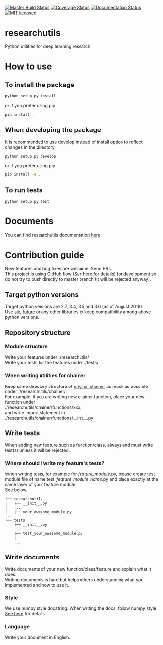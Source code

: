 [![Master Build Status](https://api.travis-ci.org/yuishihara/researchutils.svg?branch=master)](https://api.travis-ci.org/yuishihara/researchutils.svg?branch=master)
[![Coverage Status](https://coveralls.io/repos/github/yuishihara/researchutils/badge.svg?branch=master)](https://coveralls.io/github/yuishihara/researchutils?branch=master)
[![Documentation Status](https://readthedocs.org/projects/researchutils/badge/?version=latest)](https://researchutils.readthedocs.io/en/latest/?badge=latest)
[![MIT licensed](https://img.shields.io/badge/license-MIT-blue.svg)](LICENSE)

# researchutils
Python utilities for deep learning research

# How to use
## To install the package

```bash
python setup.py install
```

or if you prefer using pip

```bash
pip install .
```

## When developing the package

It is recommended to use develop instead of install option to reflect changes in the directory

```bash
python setup.py develop
```

or if you prefer using pip

```bash
pip install -e .
```

## To run tests
```bash
python setup.py test
```

# Documents
You can find researchutils documentation [here](https://researchutils.readthedocs.io/)

# Contribution guide
New features and bug fixes are welcome. Send PRs. <br/>
This project is using GitHub flow ([See here for details](https://guides.github.com/introduction/flow/)) for development so do not try to push directly to master branch (It will be rejected anyway).

## Target python versions
Target python versions are 2.7, 3.4, 3.5 and 3.6 (as of August 2018). <br/>
Use [six](https://pythonhosted.org/six/), [future](https://pypi.org/project/future/) or any other libraries to keep compatibility among above python versions.

## Repository structure
### Module structure
Write your features under ./researchutils/ <br/>
Write your tests for the features under ./tests/ <br/>

### When writing utilities for chainer
Keep same directory structure of [original chainer](https://github.com/chainer/chainer) as much as possible under ./researchutils/chainer/. <br/>
For example, if you are writing new chainer.function,  place your new function under <br/>
./researchutils/chainer/functions/xxx/ <br/>
and write import statement in <br/>
./researchutils/chainer/functions/__init\__.py

## Write tests
When adding new feature such as function/class, always and must write test(s) unless it will be rejected.

### Where should I write my feature's tests?
When writing tests, for example for *feature_module*.py, please create test module file of name test_*feature_module_name*.py and place exactly at the same layer of your feature module. <br/>
See below.

```
├── researchutils
│   ├── __init__.py
│   ...
│   ├── your_owesome_module.py
...
└── tests
    ├── __init__.py
    ...
    ├── test_your_owesome_module.py
    │
    ...
```

## Write documents
Write documents of your new function/class/feature and explain what it does. <br/>
Writing documents is hard but helps others understanding what you implemented and how to use it.

### Style
We use numpy style docstring. When writing the docs, follow numpy style.
[See here](https://numpydoc.readthedocs.io/en/latest/) for details. 

### Language
Write your document in English.